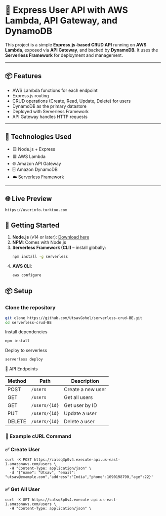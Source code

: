 # 🚀 Express User API with AWS Lambda, API Gateway, and DynamoDB

This project is a simple **Express.js-based CRUD API** running on **AWS Lambda**, exposed via **API Gateway**, and backed by **DynamoDB**. It uses the **Serverless Framework** for deployment and management.

---

## 📦 Features

- AWS Lambda functions for each endpoint
- Express.js routing
- CRUD operations (Create, Read, Update, Delete) for users
- DynamoDB as the primary datastore
- Deployed with Serverless Framework
- API Gateway handles HTTP requests

---

## 🧱 Technologies Used

- 🟨 Node.js + Express
- 🟦 AWS Lambda
- 🌐 Amazon API Gateway
- 🗄️ Amazon DynamoDB
- ☁️ Serverless Framework

---

## 🌐 Live Preview

```
https://userinfo.torktoo.com
```

## 🚀 Getting Started

1. **Node.js** (v14 or later): [Download here](https://nodejs.org/)
2. **NPM**: Comes with Node.js
3. **Serverless Framework (CLI)** – install globally:
   ```bash
   npm install -g serverless
   ```
4. **AWS CLI**: 
   ```bash
   aws configure
   ```

## 📦 Setup

### Clone the repository

```bash
git clone https://github.com/UtsavGohel/serverless-crud-BE.git
cd serverless-crud-BE
```
Install dependencies

```bash
npm install
```

Deploy to serverless

```bash
serverless deploy
```
📡 API Endpoints

| Method | Path          | Description       |
| ------ | ------------- | ----------------- |
| POST   | `/users`      | Create a new user |
| GET    | `/users`      | Get all users     |
| GET    | `/users/{id}` | Get user by ID    |
| PUT    | `/users/{id}` | Update a user     |
| DELETE | `/users/{id}` | Delete a user     |

### 📄 Example cURL Command
### ✅ Create User
```
curl -X POST https://calsq3p0v4.execute-api.us-east-1.amazonaws.com/users \
  -H "Content-Type: application/json" \
  -d '{"name": "Utsav", "email": "utsav@example.com","address":"India","phone":1090198790,"age":22}'
```

### ✅ Get All User
```
curl -X GET https://calsq3p0v4.execute-api.us-east-1.amazonaws.com/users \
  -H "Content-Type: application/json" \
```
